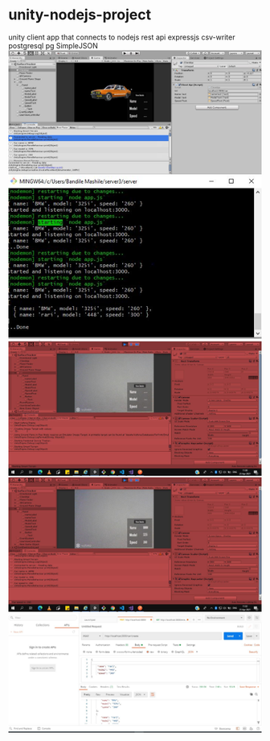 # unity-nodejs-project
 unity client app that connects to nodejs rest api 
 expressjs
 csv-writer
 postgresql
 pg
 SimpleJSON
![Test Image 1](game.JPG)
![Test Image 1](cmd_node.JPG)
![Test Image 1](start.JPG)
![Test Image 1](button.JPG)
![Test Image 1](post.JPG)
